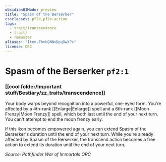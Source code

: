```yaml
---
obsidianUIMode: preview
title: "Spasm of the Berserker"
cssclasses: pf2e,pf2e-action
tags:
  - trait/transcendence
  - trait/
  - remaster
aliases: "Item.FhvbQNNuDpqBwXPs"
license: ORC
---
```

# Spasm of the Berserker `pf2:1`

### [[cool folder/Important stuff/Bestiary/zz_traits/transcendence]]






Your body warps beyond recognition into a powerful, one-eyed form. You're affected by a 4th-rank [[Enlarge|Enlarge]] spell and a 6th-rank [[Moon Frenzy|Moon Frenzy]] spell, which both last until the end of your next turn. You can't attempt to end the moon frenzy early.

If this ikon becomes empowered again, you can extend Spasm of the Berserker's duration until the end of your next turn. While you're already affected by Spasm of the Berserker, the transcend action becomes a free action to extend its duration until the end of your next turn.

*Source: Pathfinder War of Immortals*
*ORC*